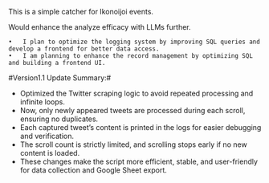 This is a simple catcher for Ikonoijoi events.

Would enhance the analyze efficacy with LLMs further.

	•	I plan to optimize the logging system by improving SQL queries and develop a frontend for better data access.
	•	I am planning to enhance the record management by optimizing SQL and building a frontend UI.

#Version1.1 Update Summary:#
+ Optimized the Twitter scraping logic to avoid repeated processing and infinite loops.
+ Now, only newly appeared tweets are processed during each scroll, ensuring no duplicates.
+ Each captured tweet’s content is printed in the logs for easier debugging and verification.
+ The scroll count is strictly limited, and scrolling stops early if no new content is loaded.
+ These changes make the script more efficient, stable, and user-friendly for data collection and Google Sheet export.
